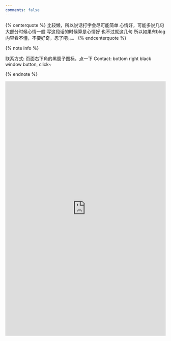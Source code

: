 ```yaml
---
comments: false
---
```


{% centerquote %}
比较懒，所以说话打字会尽可能简单
心情好，可能多说几句
大部分时候心情一般
写这段话的时候算是心情好
也不过就这几句
所以如果有blog内容看不懂，不要好奇，忍了吧。。。
{% endcenterquote %}


{% note info %} 
<!--

** [中文简历](/about/resume.zh.html) ** 

** [ Resume ](/about/resume.en.html) **

-->

联系方式: 页面右下角的黑窗子图标，点一下
Contact: bottom right black window button, click~

{% endnote %}


<iframe width="100%" height="800" class="share_self"  frameborder="0" scrolling="no" src="http://widget.weibo.com/weiboshow/index.php?language=&width=0&height=800&fansRow=2&ptype=1&speed=0&skin=5&isTitle=0&noborder=0&isWeibo=1&isFans=0&uid=1650470733&verifier=bdd78b05&dpc=1"></iframe>


